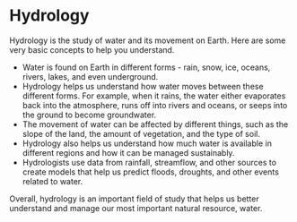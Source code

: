 # Hydrology

Hydrology is the study of water and its movement on Earth. Here are some very basic concepts to help you understand.

* Water is found on Earth in different forms - rain, snow, ice, oceans, rivers, lakes, and even underground.
* Hydrology helps us understand how water moves between these different forms. For example, when it rains, the water either evaporates back into the atmosphere, runs off into rivers and oceans, or seeps into the ground to become groundwater.
* The movement of water can be affected by different things, such as the slope of the land, the amount of vegetation, and the type of soil. 
* Hydrology also helps us understand how much water is available in different regions and how it can be managed sustainably. 
* Hydrologists use data from rainfall, streamflow, and other sources to create models that help us predict floods, droughts, and other events related to water.

Overall, hydrology is an important field of study that helps us better understand and manage our most important natural resource, water.
